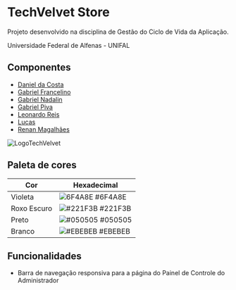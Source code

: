 # TechVelvet Store

Projeto desenvolvido na disciplina de Gestão do Ciclo de Vida da Aplicação.

Universidade Federal de Alfenas - UNIFAL


## Componentes

- [Daniel da Costa](https://www.github.com/DanClima)
- [Gabriel Francelino](https://www.github.com/)
- [Gabriel Nadalin](https://www.github.com/)
- [Gabriel Piva](https://www.github.com/gpiiva)
- [Leonardo Reis](https://www.github.com/)
- [Lucas](https://www.github.com/)
- [Renan Magalhães](https://www.github.com/RenannLage)



![LogoTechVelvet](https://user-images.githubusercontent.com/89847080/215497082-73bb41da-4b0c-424c-8c51-d6c7b572837a.png)

## Paleta de cores 

| Cor               | Hexadecimal                                                      |
| ----------------- | ---------------------------------------------------------------- |
| Violeta           | ![6F4A8E](https://via.placeholder.com/10/6F4A8E?text=+) #6F4A8E  |
| Roxo Escuro       | ![#221F3B](https://via.placeholder.com/10/221F3B?text=+) #221F3B |
| Preto             | ![#050505](https://via.placeholder.com/10/050505?text=+) #050505 |
| Branco            | ![#EBEBEB](https://via.placeholder.com/10/EBEBEB?text=+) #EBEBEB |


## Funcionalidades

- Barra de navegação responsiva para a página do Painel de Controle do Administrador


